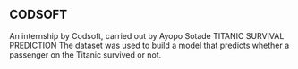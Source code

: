 ## CODSOFT
An internship by Codsoft, carried out by Ayopo Sotade
TITANIC SURVIVAL PREDICTION
The dataset was used to build a model that predicts whether a
passenger on the Titanic survived or not. 
